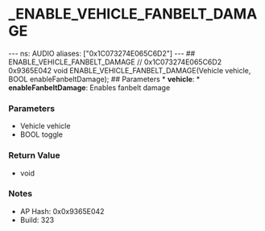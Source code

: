 # _ENABLE_VEHICLE_FANBELT_DAMAGE

--- ns: AUDIO aliases: ["0x1C073274E065C6D2"] --- ## ENABLE_VEHICLE_FANBELT_DAMAGE  // 0x1C073274E065C6D2 0x9365E042 void ENABLE_VEHICLE_FANBELT_DAMAGE(Vehicle vehicle, BOOL enableFanbeltDamage);  ## Parameters * **vehicle**: * **enableFanbeltDamage**: Enables fanbelt damage

### Parameters
* Vehicle vehicle
* BOOL toggle

### Return Value
* void

### Notes
* AP Hash: 0x0x9365E042
* Build: 323

